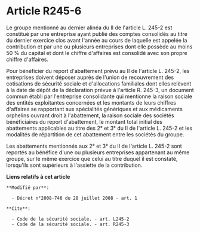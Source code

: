 # Article R245-6

Le groupe mentionné au dernier alinéa du II de l'article L. 245-2 est constitué par une entreprise ayant publié des comptes
consolidés au titre du dernier exercice clos avant l'année au cours de laquelle est appelée la contribution et par une ou
plusieurs entreprises dont elle possède au moins 50 % du capital et dont le chiffre d'affaires est consolidé avec son propre
chiffre d'affaires. 

Pour bénéficier du report d'abattement prévu au II de l'article L. 245-2, les entreprises doivent déposer auprès de l'union
de recouvrement des cotisations de sécurité sociale et d'allocations familiales dont elles relèvent à la date de dépôt de la
déclaration prévue à l'article R. 245-3, un document commun établi par l'entreprise consolidante qui mentionne la raison
sociale des entités exploitantes concernées et les montants de leurs chiffres d'affaires se rapportant aux spécialités
génériques et aux médicaments orphelins ouvrant droit à l'abattement, la raison sociale des sociétés bénéficiaires du report
d'abattement, le montant total initial des abattements applicables au titre des 2° et 3° du II de l'article L. 245-2 et les
modalités de répartition de cet abattement entre les sociétés du groupe. 

Les abattements mentionnés aux 2° et 3° du II de l'article L. 245-2 sont reportés au bénéfice d'une ou plusieurs entreprises
appartenant au même groupe, sur le même exercice que celui au titre duquel il est constaté, lorsqu'ils sont supérieurs à
l'assiette de la contribution.

**Liens relatifs à cet article**

	**Modifié par**:

	  - Décret n°2008-746 du 28 juillet 2008 - art. 1

	**Cite**:

	  - Code de la sécurité sociale. - art. L245-2
	  - Code de la sécurité sociale. - art. R245-3
